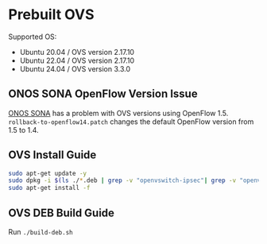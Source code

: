 # Prebuilt OVS

Supported OS:
- Ubuntu 20.04 / OVS version 2.17.10
- Ubuntu 22.04 / OVS version 2.17.10
- Ubuntu 24.04 / OVS version 3.3.0

## ONOS SONA OpenFlow Version Issue

[ONOS SONA](https://groups.google.com/a/onosproject.org/g/onos-discuss/c/BaV1xrUvkxY) has a problem with OVS versions using OpenFlow 1.5.
`rollback-to-openflow14.patch` changes the default OpenFlow version from 1.5 to 1.4.

## OVS Install Guide

``` bash
sudo apt-get update -y
sudo dpkg -i $(ls ./*.deb | grep -v "openvswitch-ipsec"| grep -v "openvswitch-datapath")
sudo apt-get install -f
```

## OVS DEB Build Guide

Run `./build-deb.sh`
